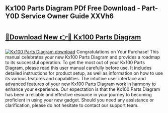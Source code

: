## Kx100 Parts Diagram PDf Free Download - Part-Y0D Service Owner Guide XXVh6

# <h2><a href="http://dfhrvym.blite.top/?on=Kx100+Parts+Diagram">🔗Download New 👉🔴 Kx100 Parts Diagram</a></h2>

[![Kx100 Parts Diagram download](https://i.imgur.com/lujVjoI.png)](http://dfhrvym.blite.top/?on=Kx100+Parts+Diagram)
Congratulations on Your Purchase! This manual celebrates your new Kx100 Parts Diagram and provides a roadmap to its successful operation. To get the most out of your Kx100 Parts Diagram, please read this user manual carefully before use. It includes detailed instructions for product setup, as well as information on how to use its various features and capabilities. The intuitive user interface and advanced features of your new Kx100 Parts Diagram work in harmony to enhance your experience. Our expectation is that the Kx100 Parts Diagram has been a reliable and effective resource in your journey to becoming proficient in using your new gadget. Should you need any assistance or clarification, please do not hesitate to contact our support team.
